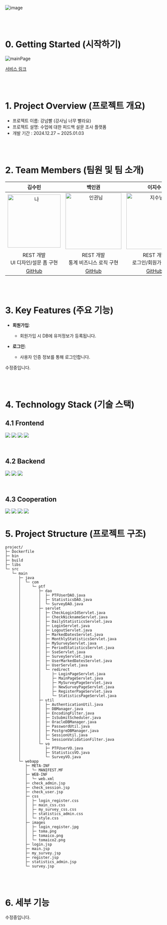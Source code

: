 ![image](https://github.com/user-attachments/assets/2f4386d9-510d-4e95-aadf-469a2c14cfd0)

</a>

<br/>
<br/>

# 0. Getting Started (시작하기)
![mainPage](https://github.com/user-attachments/assets/af0edd54-5ba9-4a7f-83bc-f27bb8fb35a0)

[서비스 링크](http://professortoofast.store/)

<br/>
<br/>

# 1. Project Overview (프로젝트 개요)
- 프로젝트 이름: 강넘빨 (강사님 너무 빨라요)
- 프로젝트 설명: 수업에 대한 피드백 설문 조사 플랫폼
- 개발 기간 : 2024.12.27 ~ 2025.01.03

<br/>
<br/>

# 2. Team Members (팀원 및 팀 소개)
| 김수민 | 백인권 | 이지수 | 홍윤기 |
|:-------:|:------:|:------:|:------:|
| <img width="170" alt="나" src="https://github.com/user-attachments/assets/2f087063-8a03-454e-8b65-ba413022d92f" /> | <img width="180" alt="인권님" src="https://github.com/user-attachments/assets/947aa62f-93ac-4548-9fae-31f1a76dfaaf" /> | <img width="180" alt="지수님" src="https://github.com/user-attachments/assets/9fbd75b2-6fe4-4b9f-b017-92458c0f160d" /> |<img width="160" alt="윤기님" src="https://github.com/user-attachments/assets/16820cc6-94e3-425e-92c9-e06095e9896d" />|
| REST 개발<br> UI 디자인/설문 폼 구현 | REST 개발<br> 통계 비즈니스 로직 구현 | REST 개발<br> 로그인/회원가입 구현 | 백앤드 총괄<br> 설계 및 인프라 구축 |
| [GitHub](https://github.com/Sumin0411) | [GitHub](https://github.com/BackInGone) | [GitHub](https://github.com/LJS-99) | [GitHub](https://github.com/dbsrl1026) |

<br/>
<br/>

# 3. Key Features (주요 기능)
- **회원가입**:
  - 회원가입 시 DB에 유저정보가 등록됩니다.

- **로그인**:
  - 사용자 인증 정보를 통해 로그인합니다.

수정중입니다.

<br/>
<br/>

# 4. Technology Stack (기술 스택)
## 4.1 Frontend
<img src="https://img.shields.io/badge/html5-E34F26?style=for-the-badge&logo=html5&logoColor=white"> <img src="https://img.shields.io/badge/css-1572B6?style=for-the-badge&logo=css3&logoColor=white"> <img src="https://img.shields.io/badge/javascript-F7DF1E?style=for-the-badge&logo=javascript&logoColor=black"> <img src="https://img.shields.io/badge/jquery-0769AD?style=for-the-badge&logo=jquery&logoColor=white">

<br/>

## 4.2 Backend
<img src="https://img.shields.io/badge/java-007396?style=for-the-badge&logo=java&logoColor=white"> <img src="https://img.shields.io/badge/docker-2496ED?style=for-the-badge&logo=docker&logoColor=white"> <img src="https://img.shields.io/badge/apache tomcat-F8DC75?style=for-the-badge&logo=apachetomcat&logoColor=white">

<br/>

## 4.3 Cooperation
<img src="https://img.shields.io/badge/github-181717?style=for-the-badge&logo=github&logoColor=white"> <img src="https://img.shields.io/badge/git-F05032?style=for-the-badge&logo=git&logoColor=white"> <img src="https://img.shields.io/badge/notion-000000?style=for-the-badge&logo=notion&logoColor=white"> <img src="https://img.shields.io/badge/slack-4A154B?style=for-the-badge&logo=slack&logoColor=white"> 
<br/>

# 5. Project Structure (프로젝트 구조)
```plaintext
project/
├─ Dockerfile
├─ bin
├─ build
├─ libs
└─ src
   └─ main
      ├─ java
      │  └─ com
      │     └─ ptf
      │        ├─ dao
      │        │  ├─ PTFUserDAO.java
      │        │  ├─ StatisticsDAO.java
      │        │  └─ SurveyDAO.java
      │        ├─ servlet
      │        │  ├─ CheckLoginIdServlet.java
      │        │  ├─ CheckNicknameServlet.java
      │        │  ├─ DailyStatisticsServlet.java
      │        │  ├─ LoginServlet.java
      │        │  ├─ LogoutServlet.java
      │        │  ├─ MarkedDatesServlet.java
      │        │  ├─ MonthlyStatisticsServlet.java
      │        │  ├─ MySurveyServlet.java
      │        │  ├─ PeriodStatisticsServlet.java
      │        │  ├─ SseServlet.java
      │        │  ├─ SurveyServlet.java
      │        │  ├─ UserMarkedDatesServlet.java
      │        │  ├─ UserServlet.java
      │        │  └─ redirect
      │        │     ├─ LoginPageServlet.java
      │        │     ├─ MainPageServlet.java
      │        │     ├─ MySurveyPageServlet.java
      │        │     ├─ NewSurveyPageServlet.java
      │        │     ├─ RegisterPageServlet.java
      │        │     └─ StatisticsPageServlet.java
      │        ├─ util
      │        │  ├─ AuthenticationUtil.java
      │        │  ├─ DBManager.java
      │        │  ├─ EncodingFilter.java
      │        │  ├─ IsSubmitScheduler.java
      │        │  ├─ OracleDBManager.java
      │        │  ├─ PasswordUtil.java
      │        │  ├─ PostgreDBManager.java
      │        │  ├─ SessionUtil.java
      │        │  └─ SessionValidationFilter.java
      │        └─ vo
      │           ├─ PTFUserVO.java
      │           ├─ StatisticsVO.java
      │           └─ SurveyVO.java
      └─ webapp
         ├─ META-INF
         │  └─ MANIFEST.MF
         ├─ WEB-INF
         │  └─ web.xml
         ├─ check_admin.jsp
         ├─ check_session.jsp
         ├─ check_user.jsp
         ├─ css
         │  ├─ login_register.css
         │  ├─ main_css.css
         │  ├─ my_survey_css.css
         │  ├─ statistics_admin.css
         │  └─ style.css
         ├─ images
         │  ├─ login_register.jpg
         │  ├─ toma.png
         │  ├─ tomaico.png
         │  └─ tomaico2.png
         ├─ login.jsp
         ├─ main.jsp
         ├─ my_survey.jsp
         ├─ register.jsp
         ├─ statistics_admin.jsp
         └─ survey.jsp
```

<br/>
<br/>

# 6. 세부 기능

수정중입니다.
